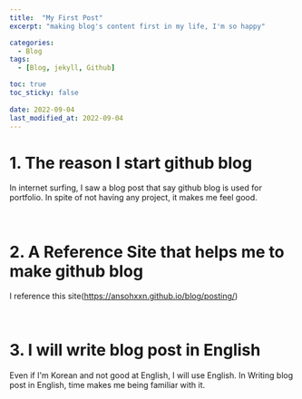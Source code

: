 ```yaml
---
title:  "My First Post"
excerpt: "making blog's content first in my life, I'm so happy"

categories:
  - Blog
tags:
  - [Blog, jekyll, Github]

toc: true
toc_sticky: false
 
date: 2022-09-04
last_modified_at: 2022-09-04
---
```

# 1. The reason I start github blog 

In internet surfing, I saw a blog post that say github blog is used for portfolio. In spite of not having any project, it makes me feel good.

<br>

# 2. A Reference Site that helps me to make github blog

I reference this site(https://ansohxxn.github.io/blog/posting/)

<br>

# 3. I will write blog post in English

Even if I'm Korean and not good at English, I will use English. In Writing blog post in English, time makes me being familiar with it. 
